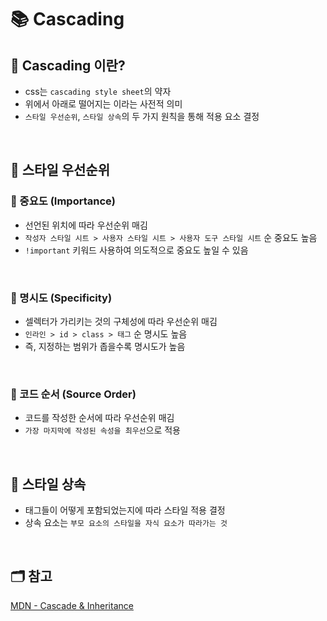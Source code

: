 # 📚 Cascading
 

## 📖 Cascading 이란?
- css는 `cascading style sheet`의 약자
- 위에서 아래로 떨어지는 이라는 사전적 의미
- `스타일 우선순위`, `스타일 상속`의 두 가지 원칙을 통해 적용 요소 결정

</br>

## 📖 스타일 우선순위
### 📍 중요도 (Importance)
- 선언된 위치에 따라 우선순위 매김
- `작성자 스타일 시트 > 사용자 스타일 시트 > 사용자 도구 스타일 시트` 순 중요도 높음
- `!important` 키워드 사용하여 의도적으로 중요도 높일 수 있음

</br> 

### 📍 명시도 (Specificity)
- 셀렉터가 가리키는 것의 구체성에 따라 우선순위 매김
- `인라인 > id > class > 태그` 순 명시도 높음
- 즉, 지정하는 범위가 좁을수록 명시도가 높음

</br> 

### 📍 코드 순서 (Source Order)
- 코드를 작성한 순서에 따라 우선순위 매김
- `가장 마지막에 작성된 속성을 최우선`으로 적용

</br> 

## 📖 스타일 상속
- 태그들이 어떻게 포함되었는지에 따라 스타일 적용 결정
- 상속 요소는 `부모 요소의 스타일을 자식 요소가 따라가는 것`

</br> 


## 🗂️ 참고
[MDN - Cascade & Inheritance](https://developer.mozilla.org/ko/docs/Learn/CSS/Building_blocks/Cascade_and_inheritance)